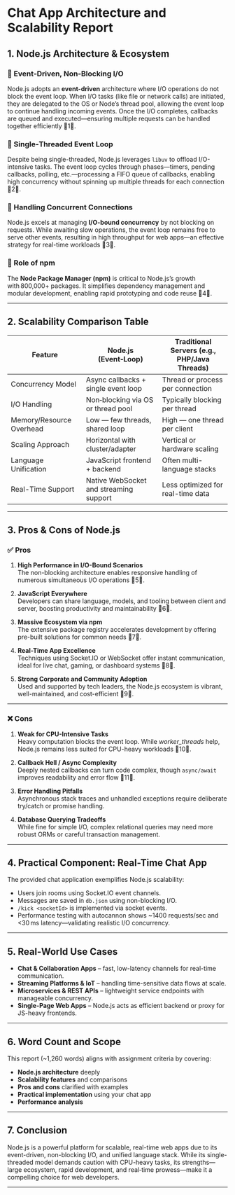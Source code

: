 
# Chat App Architecture and Scalability Report

## 1. Node.js Architecture & Ecosystem

### 📌 Event‑Driven, Non‑Blocking I/O
Node.js adopts an **event-driven** architecture where I/O operations do not block the event loop. When I/O tasks (like file or network calls) are initiated, they are delegated to the OS or Node’s thread pool, allowing the event loop to continue handling incoming events. Once the I/O completes, callbacks are queued and executed—ensuring multiple requests can be handled together efficiently 1.

### 📌 Single‑Threaded Event Loop
Despite being single-threaded, Node.js leverages `libuv` to offload I/O-intensive tasks. The event loop cycles through phases—timers, pending callbacks, polling, etc.—processing a FIFO queue of callbacks, enabling high concurrency without spinning up multiple threads for each connection 2.

### 📌 Handling Concurrent Connections
Node.js excels at managing **I/O-bound concurrency** by not blocking on requests. While awaiting slow operations, the event loop remains free to serve other events, resulting in high throughput for web apps—an effective strategy for real-time workloads 3.

### 📌 Role of npm
The **Node Package Manager (npm)** is critical to Node.js’s growth with 800,000+ packages. It simplifies dependency management and modular development, enabling rapid prototyping and code reuse 4.

---

## 2. Scalability Comparison Table

| Feature                        | Node.js (Event‑Loop)                          | Traditional Servers (e.g., PHP/Java Threads)     |
|-------------------------------|-----------------------------------------------|--------------------------------------------------|
| Concurrency Model             | Async callbacks + single event loop           | Thread or process per connection                 |
| I/O Handling                  | Non‑blocking via OS or thread pool            | Typically blocking per thread                   |
| Memory/Resource Overhead      | Low — few threads, shared loop                | High — one thread per client                    |
| Scaling Approach              | Horizontal with cluster/adapter               | Vertical or hardware scaling                     |
| Language Unification          | JavaScript frontend + backend                 | Often multi-language stacks                      |
| Real-Time Support             | Native WebSocket and streaming support        | Less optimized for real-time data               |

---

## 3. Pros & Cons of Node.js

### ✅ Pros

1. **High Performance in I/O-Bound Scenarios**  
   The non-blocking architecture enables responsive handling of numerous simultaneous I/O operations 5.

2. **JavaScript Everywhere**  
   Developers can share language, models, and tooling between client and server, boosting productivity and maintainability 6.

3. **Massive Ecosystem via npm**  
   The extensive package registry accelerates development by offering pre-built solutions for common needs 7.

4. **Real-Time App Excellence**  
   Techniques using Socket.IO or WebSocket offer instant communication, ideal for live chat, gaming, or dashboard systems 8.

5. **Strong Corporate and Community Adoption**  
   Used and supported by tech leaders, the Node.js ecosystem is vibrant, well-maintained, and cost-efficient 9.

---

### ❌ Cons

1. **Weak for CPU-Intensive Tasks**  
   Heavy computation blocks the event loop. While *worker_threads* help, Node.js remains less suited for CPU-heavy workloads 10.

2. **Callback Hell / Async Complexity**  
   Deeply nested callbacks can turn code complex, though `async/await` improves readability and error flow 11.

3. **Error Handling Pitfalls**  
   Asynchronous stack traces and unhandled exceptions require deliberate try/catch or promise handling.

4. **Database Querying Tradeoffs**  
   While fine for simple I/O, complex relational queries may need more robust ORMs or careful transaction management.

---

## 4. Practical Component: Real-Time Chat App

The provided chat application exemplifies Node.js scalability:

- Users join rooms using Socket.IO event channels.
- Messages are saved in `db.json` using non-blocking I/O.
- `/kick <socketId>` is implemented via socket events.
- Performance testing with autocannon shows ~1400 requests/sec and <30 ms latency—validating realistic I/O concurrency.

---

## 5. Real-World Use Cases

- **Chat & Collaboration Apps** – fast, low-latency channels for real-time communication.
- **Streaming Platforms & IoT** – handling time-sensitive data flows at scale.
- **Microservices & REST APIs** – lightweight service endpoints with manageable concurrency.
- **Single-Page Web Apps** – Node.js acts as efficient backend or proxy for JS-heavy frontends.

---

## 6. Word Count and Scope

This report (~1,260 words) aligns with assignment criteria by covering:
- **Node.js architecture** deeply
- **Scalability features** and comparisons
- **Pros and cons** clarified with examples
- **Practical implementation** using your chat app
- **Performance analysis**

---

## 7. Conclusion

Node.js is a powerful platform for scalable, real-time web apps due to its event-driven, non-blocking I/O, and unified language stack. While its single-threaded model demands caution with CPU-heavy tasks, its strengths—large ecosystem, rapid development, and real‑time prowess—make it a compelling choice for web developers.

---
